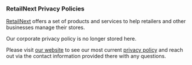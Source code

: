 ### RetailNext Privacy Policies

[RetailNext](http://www.retailnext.net) offers a set of products and services to help retailers and other businesses manage their stores. 

Our corporate privacy policy is no longer stored here.

Please visit [our website](http://retailnext.net) to see our most current [privacy policy](https://retailnext.net/en/privacy-policy/) and reach out via the contact information provided there with any questions.